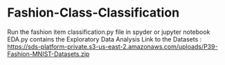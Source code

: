 # Fashion-Class-Classification
Run the fashion item classification.py file in spyder or jupyter notebook
EDA.py contains the Exploratory Data Analysis
Link to the Datasets : https://sds-platform-private.s3-us-east-2.amazonaws.com/uploads/P39-Fashion-MNIST-Datasets.zip
